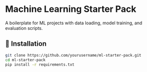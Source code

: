 # Machine Learning Starter Pack

A boilerplate for ML projects with data loading, model training, and evaluation scripts.

## 🚀 Installation
```bash
git clone https://github.com/yourusername/ml-starter-pack.git
cd ml-starter-pack
pip install -r requirements.txt
